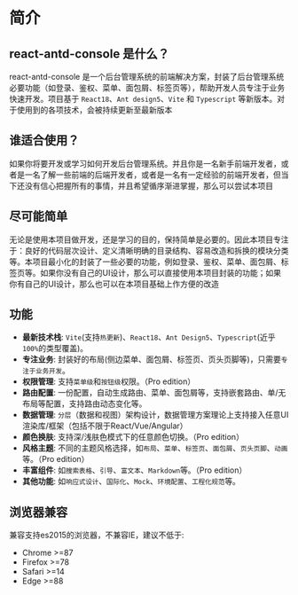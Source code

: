 # 简介

## react-antd-console 是什么？

react-antd-console 是一个后台管理系统的前端解决方案，封装了后台管理系统必要功能（如登录、鉴权、菜单、面包屑、标签页等），帮助开发人员专注于业务快速开发。项目基于 `React18`、`Ant design5`、`Vite` 和 `Typescript` 等新版本。对于使用到的各项技术，会被持续更新至最新版本

## 谁适合使用？

如果你将要开发或学习如何开发后台管理系统。并且你是一名新手前端开发者，或者是一名了解一些前端的后端开发者，或者是一名有一定经验的前端开发者，但当下还没有信心把握所有的事情，并且希望循序渐进掌握，那么可以尝试本项目

## 尽可能简单

无论是使用本项目做开发，还是学习的目的，保持简单是必要的。因此本项目专注于：良好的代码层次设计、定义清晰明确的目录结构、容易改造和拆换的模块分类等。本项目最小化的封装了一些必要的功能，例如登录、鉴权、菜单、面包屑、标签页等。如果你没有自己的UI设计，那么可以直接使用本项目封装的功能；如果你有自己的UI设计，那么也可以在本项目基础上作方便的改造

## 功能

- **最新技术栈**: `Vite`(支持`热更新`)、`React18`、`Ant Design5`、`Typescript`(近乎`100%`的类型覆盖)。
- **专注业务**: 封装好的布局(侧边菜单、面包屑、标签页、页头页脚等)，只需要`专注于业务开发`。
- **权限管理**: 支持`菜单级`和`按钮级`权限。（Pro edition）
- **路由配置**: 一份配置，自动生成路由、菜单、面包屑等，支持嵌套路由、单/无布局等配置，支持路由动态变化等。
- **数据管理**: `分层`（数据和视图）架构设计，数据管理方案理论上支持接入任意UI渲染库/框架（包括不限于React/Vue/Angular）
- **颜色换肤**: 支持深/浅肤色模式下的任意颜色切换。（Pro edition）
- **风格主题**: 不同的主题风格选择，如`布局`、`菜单`、`标签页`、`面包屑`、`页头页脚`、`动画`等。（Pro edition）
- **丰富组件**: 如`搜索表格`、`引导`、`富文本`、`Markdown`等。（Pro edition）
- **其他功能**: 如`响应式设计`、`国际化`、`Mock`、`环境配置`、`工程化规范`等。

## 浏览器兼容

兼容支持es2015的浏览器，不兼容IE，建议不低于:

- Chrome >=87
- Firefox >=78
- Safari >=14
- Edge >=88
